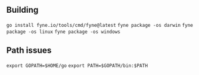 
## Building
`go install fyne.io/tools/cmd/fyne@latest`
`fyne package -os darwin`
`fyne package -os linux`
`fyne package -os windows`

## Path issues
`export GOPATH=$HOME/go`
`export PATH=$GOPATH/bin:$PATH`



